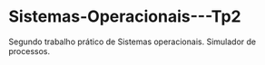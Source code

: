 # Sistemas-Operacionais---Tp2
Segundo trabalho prático de Sistemas operacionais. Simulador de processos.
